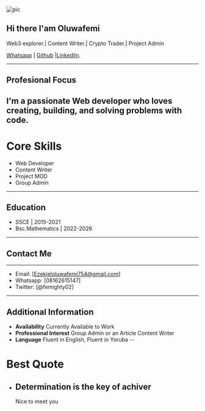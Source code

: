 ![pic](https://pbs.twimg.com/profile_images/1917491592467709952/iPRE1sjc.jpg)
## Hi there I'am Oluwafemi 
Web3 explorer.| Content Writer.| Crypto Trader.| Project Admin

[Whatsapp]() | [Github]() |[Linkedlin]().

---
## Profesional Focus
I'm a passionate Web developer who loves creating, building, and solving problems with code.
---
# Core Skills
- Web Developer
- Content Writer 
- Project MOD
- Group Admin
---
## Education
- SSCE | 2015-2021
- Bsc.Mathematics | 2022-2026
---
## Contact Me
---
- Email: [Ezekieloluwafemi754@gmail.com]
- Whatsapp: [08162615147]
- Twitter: [@femighty02]  
---
## Additional Information
- **Availability** Currently Available to Work
- **Professional Interest** Group Admin or an Article Content Writer 
- **Language** Fluent in English, Fluent in Yoruba
--
# Best Quote
- Determination is the key of achiver
  --
  Nice to meet you 

